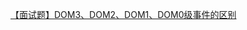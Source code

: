 [【面试题】DOM3、DOM2、DOM1、DOM0级事件的区别](https://www.bilibili.com/video/BV1HS4y1m736?spm_id_from=333.999.0.0&vd_source=c17dd0ec8816e48357d2c9a7c827986c)